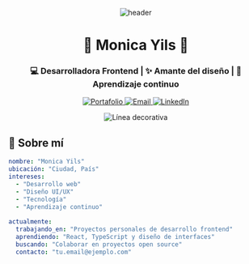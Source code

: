 <p align="center">
  <img src="https://capsule-render.vercel.app/api?type=waving&color=FFD6E7&height=200&section=header&text=¡Hola!%20👋&fontSize=70&fontColor=5D5D5D&animation=fadeIn&fontAlignY=38" alt="header" />
</p>

<h1 align="center">🌷 Monica Yils 🌷</h1>

<h3 align="center">💻 Desarrolladora Frontend | ✨ Amante del diseño | 🌱 Aprendizaje continuo</h3>

<p align="center">
  <a href="https://github.com/monicay1ls?tab=repositories">
    <img src="https://img.shields.io/badge/👀_Portafolio-FFB6C1?style=for-the-badge&logo=github&logoColor=white" alt="Portafolio" />
  </a>
  <a href="mailto:tu.email@ejemplo.com">
    <img src="https://img.shields.io/badge/📧_Email-E2F0D9?style=for-the-badge&logo=gmail&logoColor=5D5D5D" alt="Email" />
  </a>
  <a href="https://www.linkedin.com/in/tu-perfil">
    <img src="https://img.shields.io/badge/💼_LinkedIn-D9E8F5?style=for-the-badge&logo=linkedin&logoColor=5D5D5D" alt="LinkedIn" />
  </a>
</p>

<div align="center">
  
  ![Línea decorativa](https://user-images.githubusercontent.com/74038190/212284100-561aa539-2d6f-4c57-8e4f-1c2b06a8f7f4.gif)
  
</div>

## 🌈 Sobre mí

```yaml
nombre: "Monica Yils"
ubicación: "Ciudad, País"
intereses:
  - "Desarrollo web"
  - "Diseño UI/UX"
  - "Tecnología"
  - "Aprendizaje continuo"
  
actualmente:
  trabajando_en: "Proyectos personales de desarrollo frontend"
  aprendiendo: "React, TypeScript y diseño de interfaces"
  buscando: "Colaborar en proyectos open source"
  contacto: "tu.email@ejemplo.com"

